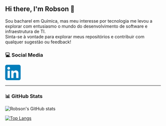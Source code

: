 ## Hi there, I'm Robson 👋

Sou bacharel em Química, mas meu interesse por tecnologia me levou a explorar com entusiasmo o mundo do desenvolvimento de software e infraestrutura de TI.  
Sinta-se à vontade para explorar meus repositórios e contribuir com qualquer sugestão ou feedback!

### :computer: Social Media
[<img src="https://raw.githubusercontent.com/felipez3r0/felipez3r0/master/assets/linkedin.svg" width="50">](https://www.linkedin.com/in/robsonmantovani/)

---

### 📊 GitHub Stats

![Robson's GitHub stats](https://github-readme-stats.vercel.app/api?username=robson817&show_icons=true&theme=chartreuse-dark&count_private=true)

[![Top Langs](https://github-readme-stats.vercel.app/api/top-langs/?username=robson817&layout=compact&theme=chartreuse-dark&include_all_commits=true)](https://github.com/anuraghazra/github-readme-stats)
